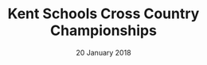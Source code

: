 ---
layout: default
title: Kent Schools Cross Country Championships 
date: 20 January 2018
location: Dover
---